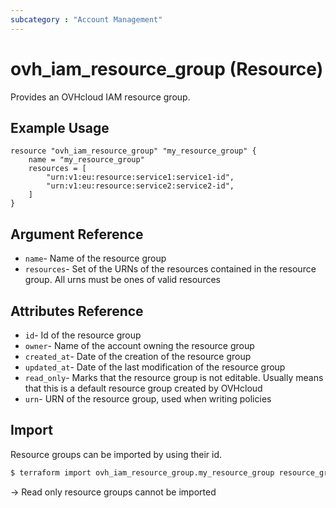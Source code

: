 ```yaml
---
subcategory : "Account Management"
---
```


# ovh_iam_resource_group (Resource)

Provides an OVHcloud IAM resource group.

## Example Usage

```hcl
resource "ovh_iam_resource_group" "my_resource_group" {
    name = "my_resource_group"
    resources = [
        "urn:v1:eu:resource:service1:service1-id",
        "urn:v1:eu:resource:service2:service2-id",
    ]
}
```

## Argument Reference

* `name`- Name of the resource group
* `resources`- Set of the URNs of the resources contained in the resource group. All urns must be ones of valid resources

## Attributes Reference

* `id`- Id of the resource group
* `owner`- Name of the account owning the resource group
* `created_at`- Date of the creation of the resource group
* `updated_at`- Date of the last modification of the resource group
* `read_only`- Marks that the resource group is not editable. Usually means that this is a default resource group created by OVHcloud
* `urn`- URN of the resource group, used when writing policies

## Import 


Resource groups can be imported by using their id.

```bash
$ terraform import ovh_iam_resource_group.my_resource_group resource_group_id
```

-> Read only resource groups cannot be imported